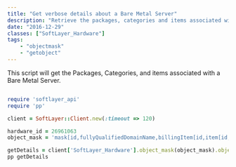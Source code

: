 ```yaml
---
title: "Get verbose details about a Bare Metal Server"
description: "Retrieve the packages, categories and items associated with a Bare Metal Server."
date: "2016-12-29"
classes: ["SoftLayer_Hardware"]
tags:
    - "objectmask"
    - "getobject"
---
```


This script will get the Packages, Categories, and items associated with a Bare Metal Server. 

```ruby

require 'softlayer_api'
require 'pp'

client = SoftLayer::Client.new(:timeout => 120)

hardware_id = 26961063
object_mask = 'mask[id,fullyQualifiedDomainName,billingItem[id,item[id,description],category[name,id],children[id,item[id,description],category[name,id]]]]'

getDetails = client['SoftLayer_Hardware'].object_mask(object_mask).object_with_id(hardware_id).getObject
pp getDetails

```